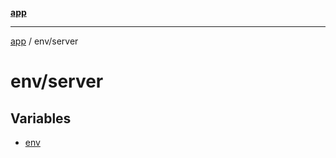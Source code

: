 [**app**](../../README.md)

***

[app](../../README.md) / env/server

# env/server

## Variables

- [env](variables/env.md)
